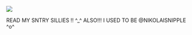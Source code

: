![](https://media.discordapp.net/attachments/896789562389585931/1190527034544357478/zeno-remake-tsugino-haru.gif?ex=65a21fb3&is=658faab3&hm=d7d1913bd2e1fdaef27afe9c65a2284aff5292071928f0dd00391395071dfc2b&=https://tenor.com/view/zeno-remake-tsugino-haru-maeno-aki-ushirono-fuyu-zeno-%E3%83%AA%E3%83%A1%E3%82%A4%E3%82%AF%E7%89%88-gif-14946920771830612617)

READ MY SNTRY SILLIES !! ^_^ ALSO!!! I USED TO BE @NIKOLAISNIPPLE ^o^
